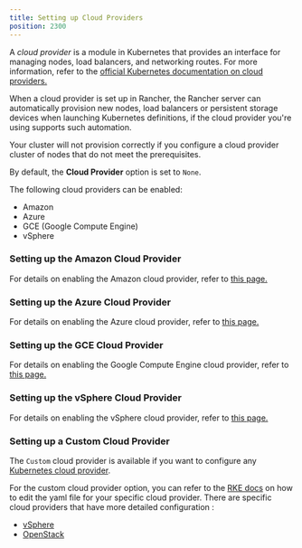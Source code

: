 ```yaml
---
title: Setting up Cloud Providers
position: 2300
---
```

A _cloud provider_ is a module in Kubernetes that provides an interface for managing nodes, load balancers, and networking routes. For more information, refer to the [official Kubernetes documentation on cloud providers.](https://kubernetes.io/docs/concepts/cluster-administration/cloud-providers/)

When a cloud provider is set up in Rancher, the Rancher server can automatically provision new nodes, load balancers or persistent storage devices when launching Kubernetes definitions, if the cloud provider you're using supports such automation.

Your cluster will not provision correctly if you configure a cloud provider cluster of nodes that do not meet the prerequisites.

By default, the **Cloud Provider** option is set to `None`.

The following cloud providers can be enabled:

* Amazon
* Azure
* GCE (Google Compute Engine)
* vSphere

### Setting up the Amazon Cloud Provider

For details on enabling the Amazon cloud provider, refer to [this page.](https://rancher.com/docs/rancher/v2.6/en/cluster-provisioning/rke-clusters/cloud-providers/amazon)

### Setting up the Azure Cloud Provider

For details on enabling the Azure cloud provider, refer to [this page.](https://rancher.com/docs/rancher/v2.6/en/cluster-provisioning/rke-clusters/cloud-providers/azure)

### Setting up the GCE Cloud Provider

For details on enabling the Google Compute Engine cloud provider, refer to [this page.](https://rancher.com/docs/rancher/v2.6/en/cluster-provisioning/rke-clusters/cloud-providers/gce)

### Setting up the vSphere Cloud Provider

For details on enabling the vSphere cloud provider, refer to [this page.](./vsphere)

### Setting up a Custom Cloud Provider

The `Custom` cloud provider is available if you want to configure any [Kubernetes cloud provider](https://kubernetes.io/docs/concepts/cluster-administration/cloud-providers/).

For the custom cloud provider option, you can refer to the [RKE docs](https://rancher.com/docs/rke/latest/en/config-options/cloud-providers/) on how to edit the yaml file for your specific cloud provider. There are specific cloud providers that have more detailed configuration :

* [vSphere](https://rancher.com/docs/rke/latest/en/config-options/cloud-providers/vsphere/)
* [OpenStack](https://rancher.com/docs/rke/latest/en/config-options/cloud-providers/openstack/)
